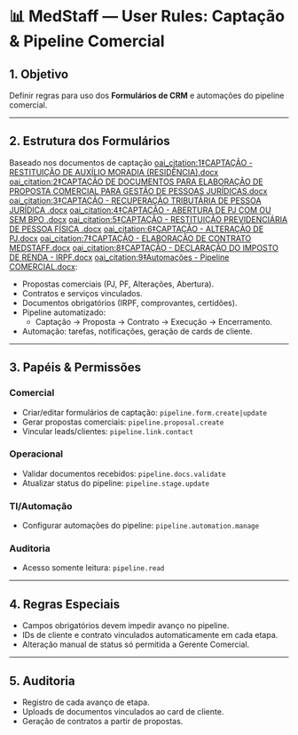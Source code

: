# 📊 MedStaff — User Rules: Captação & Pipeline Comercial

## 1. Objetivo
Definir regras para uso dos **Formulários de CRM** e automações do pipeline comercial.

---

## 2. Estrutura dos Formulários
Baseado nos documentos de captação [oai_citation:1‡CAPTAÇÃO - RESTITUIÇÃO DE AUXÍLIO MORADIA (RESIDÊNCIA).docx](sediment://file_000000008250620a8d2a77baa15193a3) [oai_citation:2‡CAPTAÇÃO DE DOCUMENTOS PARA ELABORAÇÃO DE PROPOSTA COMERCIAL PARA GESTÃO DE PESSOAS JURÍDICAS.docx](sediment://file_000000006d8861f8a235ad5a337da37b) [oai_citation:3‡CAPTAÇÃO - RECUPERAÇÃO TRIBUTÁRIA DE PESSOA JURÍDICA .docx](sediment://file_00000000805861f484c58240d6938847) [oai_citation:4‡CAPTAÇÃO - ABERTURA DE PJ COM OU SEM BPO .docx](sediment://file_000000006f2061f6a8874ad817f139ad) [oai_citation:5‡CAPTAÇÃO - RESTITUIÇÃO PREVIDENCIÁRIA DE PESSOA FÍSICA .docx](sediment://file_00000000515461f59a98ad5c36b3c0bc) [oai_citation:6‡CAPTAÇÃO - ALTERAÇÃO DE PJ.docx](sediment://file_00000000042c6246822ec57468de69a8) [oai_citation:7‡CAPTAÇÃO - ELABORAÇÃO DE CONTRATO MEDSTAFF.docx](sediment://file_00000000c1e061fa83b82862c814a15b) [oai_citation:8‡CAPTAÇÃO - DECLARAÇÃO DO IMPOSTO DE RENDA - IRPF.docx](sediment://file_000000004e8461f5b54a40d44b74b567) [oai_citation:9‡Automações - Pipeline COMERCIAL.docx](sediment://file_0000000098c461f48a6d7b724794c849):

- Propostas comerciais (PJ, PF, Alterações, Abertura).
- Contratos e serviços vinculados.
- Documentos obrigatórios (IRPF, comprovantes, certidões).
- Pipeline automatizado:
  - Captação → Proposta → Contrato → Execução → Encerramento.
- Automação: tarefas, notificações, geração de cards de cliente.

---

## 3. Papéis & Permissões

### Comercial
- Criar/editar formulários de captação: `pipeline.form.create|update`
- Gerar propostas comerciais: `pipeline.proposal.create`
- Vincular leads/clientes: `pipeline.link.contact`

### Operacional
- Validar documentos recebidos: `pipeline.docs.validate`
- Atualizar status do pipeline: `pipeline.stage.update`

### TI/Automação
- Configurar automações do pipeline: `pipeline.automation.manage`

### Auditoria
- Acesso somente leitura: `pipeline.read`

---

## 4. Regras Especiais
- Campos obrigatórios devem impedir avanço no pipeline.
- IDs de cliente e contrato vinculados automaticamente em cada etapa.
- Alteração manual de status só permitida a Gerente Comercial.

---

## 5. Auditoria
- Registro de cada avanço de etapa.
- Uploads de documentos vinculados ao card de cliente.
- Geração de contratos a partir de propostas.